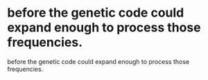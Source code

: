 # before the genetic code could expand enough to process those frequencies.

before the genetic code could expand enough to process those frequencies.
